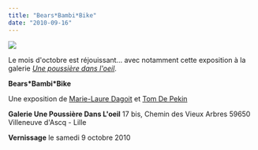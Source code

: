 ```yaml
---
title: "Bears*Bambi*Bike"
date: "2010-09-16"
---
```


![](http://www.guidoline.com/wp-content/uploads/2010/09/tom-1.jpg)

Le mois d'octobre est réjouissant... avec notamment cette exposition à la galerie [_Une poussière dans l'oeil_](http://labelle.epoque.free.fr/).

**Bears\*Bambi\*Bike**

Une exposition de [Marie-Laure Dagoit](http://privatederrierelasalledebains.blogspot.com/) et [Tom De Pekin](http://www.myspace.com/tomdepekin)

**Galerie Une Poussière Dans L'oeil** 17 bis, Chemin des Vieux Arbres 59650 Villeneuve d'Ascq - Lille

**Vernissage** le samedi 9 octobre 2010
